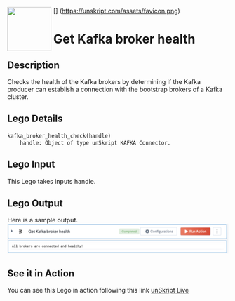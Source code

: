 [<img align="left" src="https://unskript.com/assets/favicon.png" width="100" height="100" style="padding-right: 5px">]
(https://unskript.com/assets/favicon.png)
<h1>Get Kafka broker health</h1>

## Description
Checks the health of the Kafka brokers by determining if the Kafka producer can establish a connection with the bootstrap brokers of a Kafka cluster.

## Lego Details
	kafka_broker_health_check(handle)
		handle: Object of type unSkript KAFKA Connector.

## Lego Input
This Lego takes inputs handle.

## Lego Output
Here is a sample output.
<img src="./1.png">

## See it in Action

You can see this Lego in action following this link [unSkript Live](https://us.app.unskript.io)